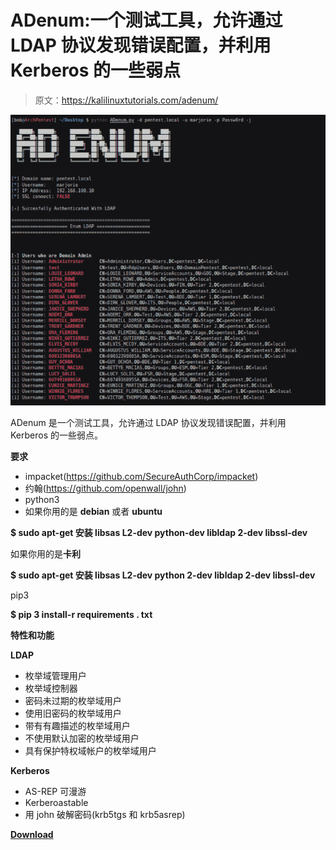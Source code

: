 # ADenum:一个测试工具，允许通过 LDAP 协议发现错误配置，并利用 Kerberos 的一些弱点

> 原文：<https://kalilinuxtutorials.com/adenum/>

[![](img//22ae24c7a688c3166be6bff2ed793f0c.png)](https://blogger.googleusercontent.com/img/a/AVvXsEgIOfQEMCHP8nOz4-lf8KdHljSV1acsdCoLkrBwzMQRdeUeYqUEninRCbmSoSyghZgWKeNNd3f4iODt6Z2eLdmwbkp2haWwIaW0_75uI9EjwkZPC0jaajgXYoqPc0czScwK_LkVow3NgHu-kDr5_nnDKeMXLL933wuQCucGctU9FKUceZfsAGNkdg67=s728)

ADenum 是一个测试工具，允许通过 LDAP 协议发现错误配置，并利用 Kerberos 的一些弱点。

**要求**

*   impacket(https://github.com/SecureAuthCorp/impacket)
*   约翰(https://github.com/openwall/john)
*   python3
*   如果你用的是 **debian** 或者 **ubuntu**

**$ sudo apt-get 安装 libsas L2-dev python-dev libldap 2-dev libssl-dev**

如果你用的是**卡利**

**$ sudo apt-get 安装 libsas L2-dev python 2-dev libldap 2-dev libssl-dev**

pip3

**$ pip 3 install-r requirements . txt**

**特性和功能**

**LDAP**

*   枚举域管理用户
*   枚举域控制器
*   密码未过期的枚举域用户
*   使用旧密码的枚举域用户
*   带有有趣描述的枚举域用户
*   不使用默认加密的枚举域用户
*   具有保护特权域帐户的枚举域用户

**Kerberos**

*   AS-REP 可漫游
*   Kerberoastable
*   用 john 破解密码(krb5tgs 和 krb5asrep)

[**Download**](https://github.com/SecuProject/ADenum)